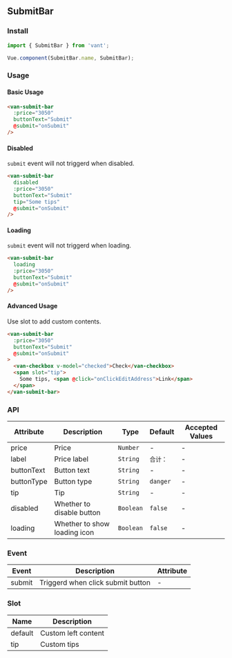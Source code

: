 ## SubmitBar

### Install
``` javascript
import { SubmitBar } from 'vant';

Vue.component(SubmitBar.name, SubmitBar);
```

### Usage

#### Basic Usage

```html
<van-submit-bar
  :price="3050"
  buttonText="Submit"
  @submit="onSubmit"
/>
```

#### Disabled
`submit` event will not triggerd when disabled.

```html
<van-submit-bar
  disabled
  :price="3050"
  buttonText="Submit"
  tip="Some tips"
  @submit="onSubmit"
/>
```

#### Loading
`submit` event will not triggerd when loading.

```html
<van-submit-bar
  loading
  :price="3050"
  buttonText="Submit"
  @submit="onSubmit"
/>
```

#### Advanced Usage
Use slot to add custom contents.

```html
<van-submit-bar
  :price="3050"
  buttonText="Submit"
  @submit="onSubmit"
>
  <van-checkbox v-model="checked">Check</van-checkbox>
  <span slot="tip">
    Some tips, <span @click="onClickEditAddress">Link</span>
  </span>
</van-submit-bar>
```

### API

| Attribute | Description | Type | Default | Accepted Values |
|-----------|-----------|-----------|-------------|-------------|
| price | Price |  `Number` | - | - |
| label | Price label |  `String` | `合计：` | - |
| buttonText | Button text | `String` | - | - |
| buttonType | Button type |  `String` | `danger` | - |
| tip | Tip |  `String` | - | - |
| disabled | Whether to disable button |  `Boolean` | `false` | - |
| loading | Whether to show loading icon |  `Boolean` | `false` | - |

### Event

| Event | Description | Attribute |
|-----------|-----------|-----------|
| submit | Triggerd when click submit button | - |

### Slot

| Name | Description |
|-----------|-----------|
| default | Custom left content |
| tip | Custom tips |
